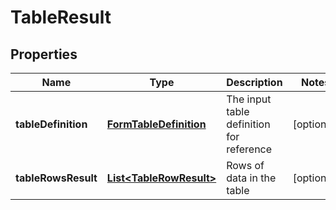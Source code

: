 
# TableResult

## Properties
Name | Type | Description | Notes
------------ | ------------- | ------------- | -------------
**tableDefinition** | [**FormTableDefinition**](FormTableDefinition.md) | The input table definition for reference |  [optional]
**tableRowsResult** | [**List&lt;TableRowResult&gt;**](TableRowResult.md) | Rows of data in the table |  [optional]



